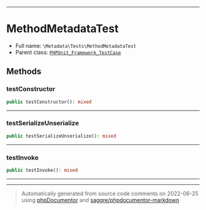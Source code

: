 ***

# MethodMetadataTest





* Full name: `\Metadata\Tests\MethodMetadataTest`
* Parent class: [`PHPUnit_Framework_TestCase`](../../PHPUnit_Framework_TestCase.md)




## Methods


### testConstructor



```php
public testConstructor(): mixed
```











***

### testSerializeUnserialize



```php
public testSerializeUnserialize(): mixed
```











***

### testInvoke



```php
public testInvoke(): mixed
```











***


***
> Automatically generated from source code comments on 2022-06-25 using [phpDocumentor](http://www.phpdoc.org/) and [saggre/phpdocumentor-markdown](https://github.com/Saggre/phpDocumentor-markdown)
